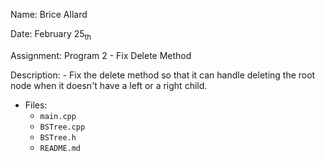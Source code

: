 Name: Brice Allard

Date: February 25<sub>th</sub>

Assignment: Program 2 - Fix Delete Method

Description:
    - Fix the delete method so that it can handle deleting the root node
        when it doesn't have a left or a right child.

- Files:
    - `main.cpp`
    - `BSTree.cpp`
    - `BSTree.h` 
    - `README.md` 
    
